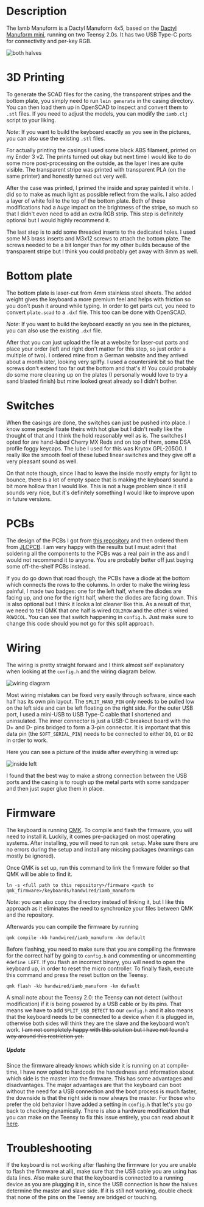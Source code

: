 # Description
The Iamb Manuform is a Dactyl Manuform 4x5, based on the [Dactyl Manuform mini](https://github.com/l4u/dactyl-manuform-mini-keyboard), running on two Teensy 2.0s. It has two USB Type-C ports for connectivity and per-key RGB.

![both halves](images/both_halves.jpg)

# 3D Printing
To generate the SCAD files for the casing, the transparent stripes and the bottom plate, you simply need to run `lein generate` in the casing directory. You can then load them up in OpenSCAD to inspect and convert them to `.stl` files. If you need to adjust the models, you can modify the `iamb.clj` script to your liking.

*Note*: If you want to build the keyboard exactly as you see in the pictures, you can also use the existing `.stl` files.

For actually printing the casings I used some black ABS filament, printed on my Ender 3 v2. The prints turned out okay but next time I would like to do some more post-processing on the outside, as the layer lines are quite visible. The transparent stripe was printed with transparent PLA (on the same printer) and honestly turned out very well.

After the case was printed, I primed the inside and spray painted it white. I did so to make as much light as possible reflect from the walls. I also added a layer of white foil to the top of the bottom plate. Both of these modifications had a *huge* impact on the brightness of the stripe, so much so that I didn't even need to add an extra RGB strip. This step is definitely optional but I would highly recommend it.

The last step is to add some threaded inserts to the dedicated holes. I used some M3 brass inserts and M3x12 screws to attach the bottom plate. The screws needed to be a bit longer than for my other builds because of the transparent stripe but I think you could probably get away with 8mm as well.

# Bottom plate
The bottom plate is laser-cut from 4mm stainless steel sheets. The added weight gives the keyboard a more premium feel and helps with friction so you don't push it around while typing. In order to get parts cut, you need to convert `plate.scad` to a `.dxf` file. This too can be done with OpenSCAD.

*Note*: If you want to build the keyboard exactly as you see in the pictures, you can also use the existing `.dxf` file.

After that you can just upload the file at a website for laser-cut parts and place your order (left and right don't matter for this step, so just order a multiple of two). I ordered mine from a German website and they arrived about a month later, looking very spiffy. I used a countersink bit so that the screws don't extend too far out the bottom and that's it! You could probably do some more cleaning up on the plates (I personally would love to try a sand blasted finish) but mine looked great already so I didn't bother.

# Switches
When the casings are done, the switches can just be pushed into place. I know some people fixate theirs with hot glue but I didn't really like the thought of that and I think the hold reasonably well as is. The switches I opted for are hand-lubed Cherry MX Reds and on top of them, some DSA profile foggy keycaps. The lube I used for this was Krytox GPL-205G0. I really like the smooth feel of these lubed linear switches and they give off a very pleasant sound as well.

On that note though, since I had to leave the inside mostly empty for light to bounce, there is a lot of empty space that is making the keyboard sound a bit more hollow than I would like. This is not a huge problem since it still sounds very nice, but it's definitely something I would like to improve upon in future versions.

# PCBs
The design of the PCBs I got from [this repository](https://github.com/PitBarber/PCB_for_HandwiredKeyboards) and then ordered them from [JLCPCB](https://jlcpcb.com/). I am very happy with the results but I must admit that soldering all the components to the PCBs was a real pain in the ass and I would not recommend it to anyone. You are probably better off just buying some off-the-shelf PCBs instead.

If you do go down that road though, the PCBs have a diode at the bottom which connects the rows to the columns. In order to make the wiring less painful, I made two badges: one for the left half, where the diodes are facing up, and one for the right half, where the diodes are facing down. This is also optional but I think it looks a lot cleaner like this. As a result of that, we need to tell QMK that one half is wired `COL2ROW` and the other is wired `ROW2COL`. You can see that switch happening in `config.h`. Just make sure to change this code should you not go for this split approach.

# Wiring
The wiring is pretty straight forward and I think almost self explanatory when looking at the `config.h` and the wiring diagram below.

![wiring diagram](images/wiring_diagram.png)

Most wiring mistakes can be fixed very easily through software, since each half has its own pin layout. The `SPLIT_HAND_PIN` only needs to be pulled low on the left side and can be left floating on the right side. For the outer USB port, I used a mini-USB to USB Type-C cable that I shortened and uninsulated. The inner connector is just a USB-C breakout board with the D+ and D- pins bridged to form a 3-pin connector. It is important that this data pin (the `SOFT_SERIAL_PIN`) needs to be connected to either `D0`, `D1` or `D2` in order to work.

Here you can see a picture of the inside after everything is wired up:

![inside left](images/inside_left.jpg)

I found that the best way to make a strong connection between the USB ports and the casing is to rough up the metal parts with some sandpaper and then just super glue them in place.

# Firmware
The keyboard is running [QMK](https://github.com/qmk/qmk_firmware). To compile and flash the firmware, you will need to install it. Luckily, it comes pre-packaged on most operating systems. After installing, you will need to run `qmk setup`.
Make sure there are no errors during the setup and install any missing packages (warnings can mostly be ignored).

Once QMK is set up, run this command to link the firmware folder so that QMK will be able to find it.
```
ln -s <full path to this repository>/firmware <path to qmk_firmware>/keyboards/handwired/iamb_manuform
```
*Note*: you can also copy the directory instead of linking it, but I like this approach as it eliminates the need to synchronize your files between QMK and the repository.

Afterwards you can compile the firmware by running
```
qmk compile -kb handwired/iamb_manuform -km default
```
Before flashing, you need to make sure that you are compiling the firmware for the correct half by going to `config.h` and commenting or uncommenting `#define LEFT`. If you flash an incorrect binary, you will need to open the keyboard up, in order to reset the micro controller. To finally flash, execute this command and press the reset button on the Teensy.
```
qmk flash -kb handwired/iamb_manuform -km default
```

A small note about the Teensy 2.0: the Teensy can not detect (without modification) if it is being powered by a USB cable or by its pins. That means we have to add `SPLIT_USB_DETECT` to our `config.h` and it also means that the keyboard needs to be connected to a device when it is plugged in, otherwise both sides will think they are the slave and the keyboard won't work. ~~I am not completely happy with this solution but I have not found a way around this restriction yet.~~

##### Update
Since the firmware already knows which side it is running on at compile-time, I have now opted to hardcode the handedness and information about which side is the master into the firmware. This has some advantages and disadvantages. The major advantages are that the keyboard can boot without the need for a USB connection and the boot process is much faster, the downside is that the right side is now always the master. For those who prefer the old behavior I have added a setting in `config.h` that let's you go back to checking dynamically. There is also a hardware modification that you can make on the Teensy to fix this issue entirely, you can read about it [here](https://github.com/qmk/qmk_firmware/blob/master/docs/feature_split_keyboard.md#hardware-considerations-and-mods).

# Troubleshooting
If the keyboard is not working after flashing the firmware (or you are unable to flash the firmware at all), make sure that the USB cable you are using has data lines. Also make sure that the keyboard is connected to a running device as you are plugging it in, since the USB connection is how the halves determine the master and slave side. If it is *still* not working, double check that none of the pins on the Teensy are bridged or touching.
